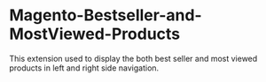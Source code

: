 # Magento-Bestseller-and-MostViewed-Products
This extension used to display the both best seller and most viewed products in left and right side navigation.
